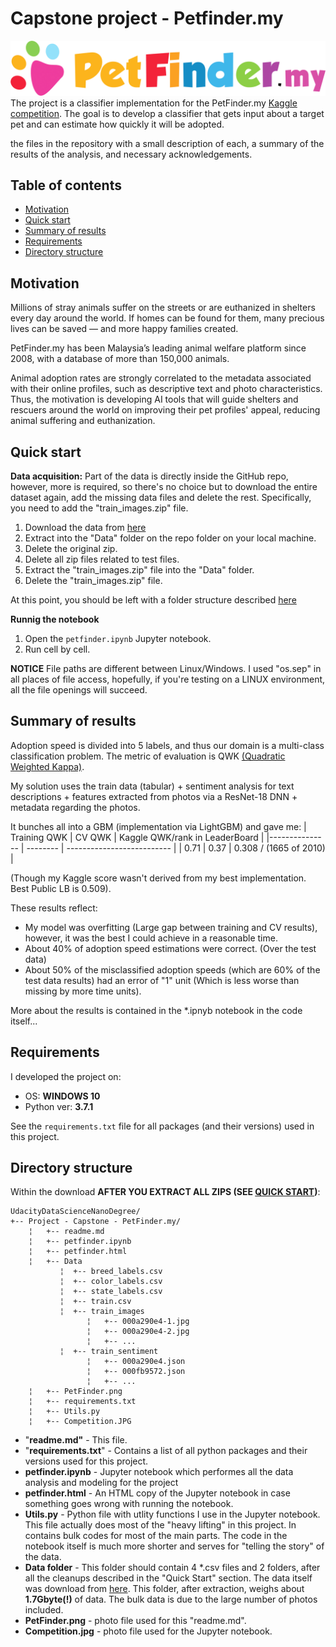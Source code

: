 # Capstone project - Petfinder.my

![](PetFinder.png)
The project is a classifier implementation for the PetFinder.my [Kaggle competition](https://www.kaggle.com/c/petfinder-adoption-prediction/kernels). The goal is to develop a classifier that gets input about a target pet and can estimate how quickly it will be adopted. 

the files in the repository with a small description of each, a summary of the results of the analysis, and necessary acknowledgements.

## Table of contents
- [Motivation](#motivation)
- [Quick start](#quick-start)
- [Summary of results](#results)
- [Requirements](#requirements)
- [Directory structure](#Directory-structure)

## Motivation <a name="motivation"></a>
Millions of stray animals suffer on the streets or are euthanized in shelters every day around the world. If homes can be found for them, many precious lives can be saved — and more happy families created.

PetFinder.my has been Malaysia’s leading animal welfare platform since 2008, with a database of more than 150,000 animals.

Animal adoption rates are strongly correlated to the metadata associated with their online profiles, such as descriptive text and photo characteristics. Thus, the motivation is developing AI tools that will guide shelters and rescuers around the world on improving their pet profiles' appeal, reducing animal suffering and euthanization.

## Quick start <a name="quick-start"></a>
**Data acquisition:**
Part of the data is directly inside the GitHub repo, however, more is required, so there's no choice but to download the entire dataset again, add the missing data files and delete the rest. 
Specifically, you need to add the "train_images.zip" file.

1. Download the data from [here](https://www.kaggle.com/c/10686/download-all)
2. Extract into the "Data" folder on the repo folder on your local machine.
3. Delete the original zip. 
4. Delete all zip files related to test files. 
5. Extract the "train_images.zip" file into the "Data" folder.  
6. Delete the "train_images.zip" file. 

At this point, you should be left with a folder structure described [here](#Directory-structure)

**Runnig the notebook**
1. Open the ```petfinder.ipynb``` Jupyter notebook. 
2. Run cell by cell. 

**NOTICE** File paths are different between Linux/Windows. I used "os.sep" in all places of file access, hopefully, if you're testing on a LINUX environment, all the file openings will succeed. 

## Summary of results <a name="results"></a>
Adoption speed is divided into 5 labels, and thus our domain is a multi-class classification problem. The metric of evaluation is QWK [(Quadratic Weighted Kappa)](https://www.kaggle.com/c/petfinder-adoption-prediction#evaluation).

My solution uses the train data (tabular) + sentiment analysis for text descriptions + features extracted from photos via a ResNet-18 DNN + metadata regarding the photos.

It bunches all into a GBM (implementation via LightGBM) and gave me:
| Training QWK | CV QWK | Kaggle QWK/rank in LeaderBoard |
|--------------- | -------- | -------------------------- |
|    0.71        |  0.37    |       0.308 / (1665 of 2010) |  

(Though my Kaggle score wasn't derived from my best implementation. Best Public LB is 0.509).

These results reflect:
*  My model was overfitting (Large gap between training and CV results), however, it was the best I could achieve in a reasonable time.
* About 40% of adoption speed estimations were correct. (Over the test data)
* About 50% of the misclassified adoption speeds (which are 60% of the test data results) had an error of "1" unit (Which is less worse than missing by more time units).

More about the results is contained in the *.ipnyb notebook in the code itself...

## Requirements <a name="requirements"></a>
I developed the project on:
* OS: **WINDOWS 10**
* Python ver: **3.7.1** 

See the ```requirements.txt``` file for all packages (and their versions) 
used in this project. 

## Directory structure <a name="directory-structure"></a>
Within the download **AFTER YOU EXTRACT ALL ZIPS (SEE [QUICK START](#quick-start))**: 

```text
UdacityDataScienceNanoDegree/
+-- Project - Capstone - PetFinder.my/
    ¦   +-- readme.md
    ¦   +-- petfinder.ipynb
    ¦   +-- petfinder.html
    ¦   +-- Data
           ¦  +-- breed_labels.csv
           ¦  +-- color_labels.csv
           ¦  +-- state_labels.csv
           ¦  +-- train.csv
           ¦  +-- train_images
                 ¦   +-- 000a290e4-1.jpg
                 ¦   +-- 000a290e4-2.jpg
                 ¦   +-- ...
           ¦  +-- train_sentiment
                 ¦   +-- 000a290e4.json
                 ¦   +-- 000fb9572.json
                 ¦   +-- ...
    ¦   +-- PetFinder.png
    ¦   +-- requirements.txt
    ¦   +-- Utils.py
    ¦   +-- Competition.JPG
```
- "**readme.md"** - This file. 
- "**requirements.txt**" - Contains a list of all python packages and their versions used for this project. 
- **petfinder.ipynb** - Jupyter notebook which performes all the data analysis and modeling for the project
- **petfinder.html** - An HTML copy of the Jupyter notebook in case something goes wrong with running the notebook. 
- **Utils.py** - Python file with utlity functions I use in the Jupyter notebook. This file actually does most of the "heavy lifting" in this project. In contains bulk codes for most of the main parts. The code in the notebook itself is much more shorter and serves for "telling the story" of the data.
- **Data folder** - This folder should contain 4 *.csv files and 2 folders, after all the cleanups described in the "Quick Start" section. The data itself was download from [here](https://www.kaggle.com/c/10686/download-all).
This folder, after extraction, weighs about **1.7Gbyte(!)** of data. The bulk data is due to the large number of photos included. 
- **PetFinder.png** - photo file used for this "readme.md".
- **Competition.jpg** - photo file used for the Jupyter notebook. 